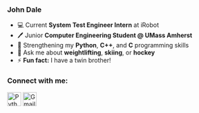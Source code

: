 ### John Dale
-  💻 Current __System Test Engineer Intern__ at iRobot
- :pen: Junior __Computer Engineering Student @ UMass Amherst__
- 🌱 Strengthening my __Python__, __C++__, and __C__ programming skills
- :runner: Ask me about __weightlifting__, __skiing__, or __hockey__ 
- ⚡ __Fun fact:__ I have a twin brother!

### Connect with me:
[<img height="32" width="32" alt="Python" src="https://cdn.jsdelivr.net/npm/simple-icons@v8/icons/linkedin.svg"/>][linkedin]
[<img height="32" width="32" alt="Gmail" src="https://cdn.jsdelivr.net/npm/simple-icons@v8/icons/gmail.svg" />][gmail]

[linkedin]: www.linkedin.com/in/johndale02
[gmail]: johnkdale02@gmail.com
